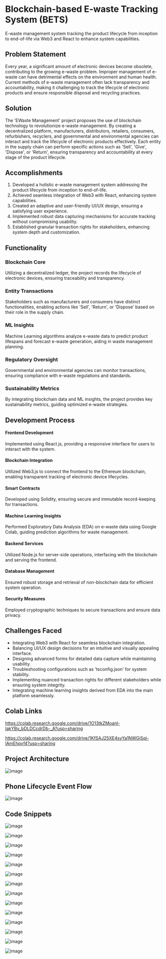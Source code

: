 # Blockchain-based E-waste Tracking System (BETS)
E-waste management system tracking the product lifecycle from inception to end-of-life via Web3 and React to enhance system capabilities.

## Problem Statement
Every year, a significant amount of electronic devices become obsolete, contributing to the growing e-waste problem. Improper management of e-waste can have detrimental effects on the environment and human health. Current methods of e-waste management often lack transparency and accountability, making it challenging to track the lifecycle of electronic products and ensure responsible disposal and recycling practices.

## Solution
The 'EWaste Management' project proposes the use of blockchain technology to revolutionize e-waste management. By creating a decentralized platform, manufacturers, distributors, retailers, consumers, refurbishers, recyclers, and governmental and environmental agencies can interact and track the lifecycle of electronic products effectively. Each entity in the supply chain can perform specific actions such as 'Sell', 'Give', 'Dispose', or 'Return', ensuring transparency and accountability at every stage of the product lifecycle.

## Accomplishments
1. Developed a holistic e-waste management system addressing the product lifecycle from inception to end-of-life.
2. Achieved seamless integration of Web3 with React, enhancing system capabilities.
3. Created an adaptive and user-friendly UI/UX design, ensuring a satisfying user experience.
4. Implemented robust data capturing mechanisms for accurate tracking without compromising usability.
5. Established granular transaction rights for stakeholders, enhancing system depth and customization.

## Functionality

### Blockchain Core
Utilizing a decentralized ledger, the project records the lifecycle of electronic devices, ensuring traceability and transparency.

### Entity Transactions
Stakeholders such as manufacturers and consumers have distinct functionalities, enabling actions like 'Sell', 'Return', or 'Dispose' based on their role in the supply chain.

### ML Insights
Machine Learning algorithms analyze e-waste data to predict product lifespans and forecast e-waste generation, aiding in waste management planning.

### Regulatory Oversight
Governmental and environmental agencies can monitor transactions, ensuring compliance with e-waste regulations and standards.

### Sustainability Metrics
By integrating blockchain data and ML insights, the project provides key sustainability metrics, guiding optimized e-waste strategies.

## Development Process
#### Frontend Development
Implemented using React.js, providing a responsive interface for users to interact with the system.

#### Blockchain Integration
Utilized Web3.js to connect the frontend to the Ethereum blockchain, enabling transparent tracking of electronic device lifecycles.

#### Smart Contracts
Developed using Solidity, ensuring secure and immutable record-keeping for transactions.

#### Machine Learning Insights
Performed Exploratory Data Analysis (EDA) on e-waste data using Google Colab, guiding prediction algorithms for waste management.

#### Backend Services
Utilized Node.js for server-side operations, interfacing with the blockchain and serving the frontend.

#### Database Management
Ensured robust storage and retrieval of non-blockchain data for efficient system operation.

#### Security Measures
Employed cryptographic techniques to secure transactions and ensure data privacy.

## Challenges Faced
- Integrating Web3 with React for seamless blockchain integration.
- Balancing UI/UX design decisions for an intuitive and visually appealing interface.
- Designing advanced forms for detailed data capture while maintaining usability.
- Troubleshooting configurations such as 'tsconfig.json' for system stability.
- Implementing nuanced transaction rights for different stakeholders while ensuring system integrity.
- Integrating machine learning insights derived from EDA into the main platform seamlessly.

## Colab Links
https://colab.research.google.com/drive/1O13tkZMoanl-IakYBy_bDLDCcdrDb-_A?usp=sharing

https://colab.research.google.com/drive/1KfSAJ25XE4syYa1NWGjSqi-lAmEhpyf4?usp=sharing

## Project Architecture

![image](https://github.com/akj2018/akj_justin_project/assets/43956935/e7b859bd-1a1f-4675-bfc1-87ff81f00c61)

## Phone Lifecycle Event Flow

![image](https://github.com/akj2018/akj_justin_project/assets/43956935/98a52a8b-7015-484d-850b-3c2438e27de9)

## Code Snippets

![image](https://github.com/akj2018/akj_justin_project/assets/43956935/d96b81aa-4c92-40b3-9b5f-35c4df43890d)

![image](https://github.com/akj2018/akj_justin_project/assets/43956935/87082345-5ab4-4c44-8ff1-f838b233eb8b)

![image](https://github.com/akj2018/akj_justin_project/assets/43956935/ec93a9b6-252f-4a3f-aa1a-19344de3500b)

![image](https://github.com/akj2018/akj_justin_project/assets/43956935/8bbca5aa-fd72-41dc-89d0-cff140e9b434)

![image](https://github.com/akj2018/akj_justin_project/assets/43956935/2c3327a8-8d3b-4349-acc6-4fd257725a0d)

![image](https://github.com/akj2018/akj_justin_project/assets/43956935/cd56321c-79e6-45c9-ba29-90ac7cb9020a)

![image](https://github.com/akj2018/akj_justin_project/assets/43956935/a22ae914-5f90-4b56-87ff-dc963e570ff7)


![image](https://github.com/akj2018/akj_justin_project/assets/43956935/3b2d228e-12b3-4110-b47b-6b78384b45ef)

![image](https://github.com/akj2018/akj_justin_project/assets/43956935/936a51b8-b4f2-4f9c-9784-576b1c4cdc1c)

![image](https://github.com/akj2018/akj_justin_project/assets/43956935/bb96f889-ffcb-4113-a08a-7280f432d4f8)

![image](https://github.com/akj2018/akj_justin_project/assets/43956935/da89083f-4f0a-4082-8414-e3f56493175e)


![image](https://github.com/akj2018/akj_justin_project/assets/43956935/2189a096-ef37-421e-ad1f-6a74988a31d4)

![image](https://github.com/akj2018/akj_justin_project/assets/43956935/326a80ab-1993-4f28-a4b3-3599da784408)

![image](https://github.com/akj2018/akj_justin_project/assets/43956935/f4b97e4c-a650-4ede-8fb5-7d4e4aaebea9)


